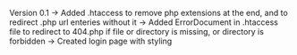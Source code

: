 Version 0.1
-> Added .htaccess to remove php extensions at the end, and to redirect .php url enteries without it
-> Added ErrorDocument in .htaccess file to redirect to 404.php if file or directory is missing, or directory is forbidden
-> Created login page with styling
